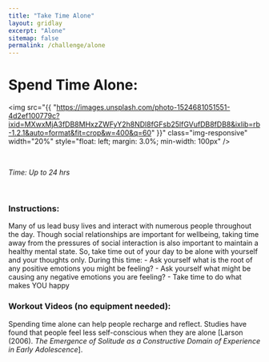 ```yaml
---
title: "Take Time Alone"
layout: gridlay
excerpt: "Alone"
sitemap: false
permalink: /challenge/alone
---
```



# Spend Time Alone: 

<img src="{{ "https://images.unsplash.com/photo-1524681051551-4d2ef100779c?ixid=MXwxMjA3fDB8MHxzZWFyY2h8NDl8fGFsb25lfGVufDB8fDB8&ixlib=rb-1.2.1&auto=format&fit=crop&w=400&q=60" }}" class="img-responsive" width="20%" style="float: left; margin: 3.0%; min-width: 100px" />

&nbsp;


*Time: Up to 24 hrs*

&nbsp;
&nbsp;
&nbsp;

### Instructions:
Many of us lead busy lives and interact with numerous people throughout the day. Though social relationships are important for wellbeing, taking time away from the pressures of social interaction is also important to maintain a healthy mental state. So, take time out of your day to be alone with yourself and your thoughts only. During this time:
    - Ask yourself what is the root of any positive emotions you might be feeling?
    - Ask yourself what might be causing any negative emotions you are feeling?
    - Take time to do what makes YOU happy

### Workout Videos (no equipment needed):
Spending time alone can help people recharge and reflect. Studies have found that people feel less self-conscious when they are alone [Larson (2006). *The Emergence of Solitude as a Constructive Domain of Experience in Early Adolescence*].


&nbsp;
&nbsp;
